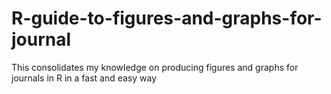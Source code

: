 # R-guide-to-figures-and-graphs-for-journal
This consolidates my knowledge on producing figures and graphs for journals in R in a fast and easy way
